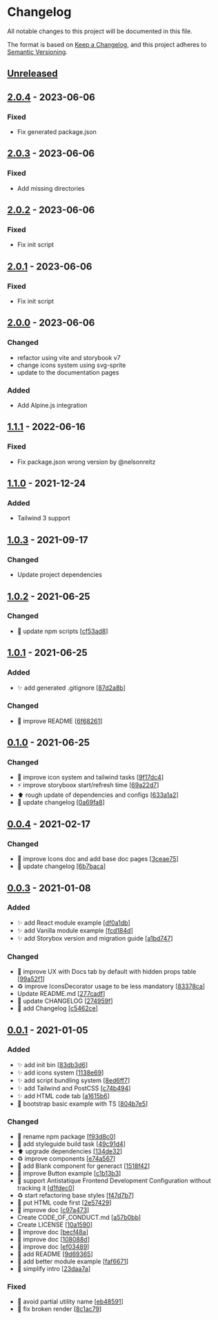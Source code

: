 # Changelog
All notable changes to this project will be documented in this file.

The format is based on [Keep a Changelog](https://keepachangelog.com/en/1.0.0/),
and this project adheres to [Semantic Versioning](https://semver.org/spec/v2.0.0.html).

## [Unreleased]

## [2.0.4] - 2023-06-06
### Fixed
- Fix generated package.json

## [2.0.3] - 2023-06-06
### Fixed
- Add missing directories

## [2.0.2] - 2023-06-06
### Fixed
- Fix init script

## [2.0.1] - 2023-06-06
### Fixed
- Fix init script

## [2.0.0] - 2023-06-06
### Changed
- refactor using vite and storybook v7
- change icons system using svg-sprite
- update to the documentation pages

### Added
- Add Alpine.js integration

## [1.1.1] - 2022-06-16
### Fixed
- Fix package.json wrong version by @nelsonreitz

## [1.1.0] - 2021-12-24
### Added
- Tailwind 3 support

## [1.0.3] - 2021-09-17
### Changed
- Update project dependencies

## [1.0.2] - 2021-06-25
### Changed
- 🔧 update npm scripts \[[cf53ad8](https://github.com/frontend/storybox/commit/cf53ad88af059700366592a0a4d00afb6f3cfe6a)]

## [1.0.1] - 2021-06-25
### Added
- ✨ add generated .gitignore \[[87d2a8b](https://github.com/frontend/storybox/commit/87d2a8bb4787b0fbc8d4a8e834a1a56f5144fca6)]

### Changed
- 📝 improve README \[[6f68261](https://github.com/frontend/storybox/commit/6f682619c6b38d08646b884da3a689c09106c5e3)]

## [0.1.0] - 2021-06-25
### Changed
- 🎨 improve icon system and tailwind tasks \[[9f17dc4](https://github.com/frontend/storybox/commit/9f17dc42b1ed8046673adfca5f025832023ad7f1)]
- ⚡ improve storyboox start/refresh time \[[69a22d7](https://github.com/frontend/storybox/commit/69a22d72c9bcaee9fb0a49de11000d6b5487e11c)]
- ⬆️ rough update of dependencies and configs \[[633a1a2](https://github.com/frontend/storybox/commit/633a1a2b52121c2b35f3991ab9dae9db1b53b42f)]
- 📝 update changelog \[[0a69fa8](https://github.com/frontend/storybox/commit/0a69fa848aaa124600e125e749e0ac01db84e46a)]

## [0.0.4] - 2021-02-17
### Changed
- 🎨 improve Icons doc and add base doc pages \[[3ceae75](https://github.com/frontend/storybox/commit/3ceae758d4fb213f20ec993eb1aededffd8436ec)]
- 📝 update changelog \[[6b7baca](https://github.com/frontend/storybox/commit/6b7baca6d09afa3f9e2ca03f3a6e1828109124ad)]

## [0.0.3] - 2021-01-08
### Added
- ✨ add React module example \[[df0a1db](https://github.com/frontend/storybox/commit/df0a1db64e3ec5af7a562334364651385e35f761)]
- ✨ add Vanilla module example \[[fcd184d](https://github.com/frontend/storybox/commit/fcd184d18c7b9be89723b311045d21dda9a7dd1d)]
- ✨ add Storybox version and migration guide \[[a1bd747](https://github.com/frontend/storybox/commit/a1bd747b8b9dc399ee26b8339937978b62921510)]

### Changed
- 🚸 improve UX with Docs tab by default with hidden props table \[[99a52f1](https://github.com/frontend/storybox/commit/99a52f12007263816bb9ff85e472f6e8f90b34b4)]
- ♻️ improve IconsDecorator usage to be less mandatory \[[83378ca](https://github.com/frontend/storybox/commit/83378caa4f68dcbd3d3bcf547682e9200f1f387c)]
- Update README.md \[[277cadf](https://github.com/frontend/storybox/commit/277cadfc1ff73b154c355ab3b2354bc7b81f8a1a)]
- 📝 update CHANGELOG \[[274959f](https://github.com/frontend/storybox/commit/274959f3442e75e1f5191c6db9287c4ebcea2082)]
- 📝 add Changelog \[[c5462ce](https://github.com/frontend/storybox/commit/c5462cee7f1e9702f5c8bb9fdccfd81958e1bc55)]

## [0.0.1] - 2021-01-05
### Added
- ✨ add init bin \[[83db3d6](https://github.com/frontend/storybox/commit/83db3d66b10153230310f1409b15b1f84d218e86)]
- ✨ add icons system \[[1138e69](https://github.com/frontend/storybox/commit/1138e692f76f53d50b9c4fa9b0d2f212ed9727a2)]
- ✨ add script bundling system \[[8ed6ff7](https://github.com/frontend/storybox/commit/8ed6ff7b20cc3a50c5149c294720e5ac6a654090)]
- ✨ add Tailwind and PostCSS \[[c74b494](https://github.com/frontend/storybox/commit/c74b494f1998a0569d0427008b62f216faf565ae)]
- ✨ add HTML code tab \[[a1615b6](https://github.com/frontend/storybox/commit/a1615b65dc46f0b9adcf75be59368e2be992b751)]
- 🎉 bootstrap basic example with TS \[[804b7e5](https://github.com/frontend/storybox/commit/804b7e53f3277e4e1ecf386043a588042e0d7969)]

### Changed
- 🔧 rename npm package \[[f93d8c0](https://github.com/frontend/storybox/commit/f93d8c09e646e21d5c01cf33c8ab18cfd160edcd)]
- 🔧 add styleguide build task \[[49c91d4](https://github.com/frontend/storybox/commit/49c91d438d373e2a6d99c88497d498335eacd00d)]
- ⬆️ upgrade dependencies \[[134de32](https://github.com/frontend/storybox/commit/134de325398310c43d961c1f50d8b8454eb635c5)]
- ♻️ improve components \[[e74a567](https://github.com/frontend/storybox/commit/e74a5673a8f2d49026c647db9bce779dd79e5a73)]
- 💄 add Blank component for generact \[[1518f42](https://github.com/frontend/storybox/commit/1518f422a157c60d28940bc424722d77a8912c81)]
- 🎨 improve Button example \[[c1b13b3](https://github.com/frontend/storybox/commit/c1b13b3a81253a6a7275b58cdbad4e01d8680f3a)]
- 🔧 support Antistatique Frontend Development Configuration without tracking it \[[d1fdec0](https://github.com/frontend/storybox/commit/d1fdec0458a83d117821c5342cd4d5b22c13eb48)]
- ♻️ start refactoring base styles \[[f47d7b7](https://github.com/frontend/storybox/commit/f47d7b7f574d907a5a6d98e89043b9beac785f16)]
- 🔧 put HTML code first \[[2e57429](https://github.com/frontend/storybox/commit/2e5742930416e0ca553b8c8917632d8fcbf8c2df)]
- 📝 improve doc \[[c97a473](https://github.com/frontend/storybox/commit/c97a47382c34d1fb053e93f96e12bfdcb7892d5b)]
- Create CODE_OF_CONDUCT.md \[[a57b0bb](https://github.com/frontend/storybox/commit/a57b0bbb1960eb292690e8f5ed7882f2048856a0)]
- Create LICENSE \[[10a1590](https://github.com/frontend/storybox/commit/10a15907f1eab039784f14727c46a863a6d0af1e)]
- 📝 improve doc \[[becf48a](https://github.com/frontend/storybox/commit/becf48a9b101fd38ac28d74b49c5f576573b1295)]
- 📝 improve doc \[[108088d](https://github.com/frontend/storybox/commit/108088d150ac7ac1385d2c95755b88c62c070fca)]
- 📝 improve doc \[[ef03489](https://github.com/frontend/storybox/commit/ef0348934dce1f287daaee7599c77af2a57a0ccf)]
- 📝 add README \[[9d69365](https://github.com/frontend/storybox/commit/9d6936577e75823fa64b212193be2184e8b876f4)]
- 📝 add better module example \[[faf6671](https://github.com/frontend/storybox/commit/faf6671f2c8f8bd73cde2618b9917dc8b0fa2711)]
- 📝 simplify intro \[[23daa7a](https://github.com/frontend/storybox/commit/23daa7af5fdc29d1066f253c7a8739a7f88f4c24)]

### Fixed
- 🐛 avoid partial utility name \[[eb48591](https://github.com/frontend/storybox/commit/eb48591e772cb1009eb4433bfe580a6d188f1ae8)]
- 🐛 fix broken render \[[8c1ac79](https://github.com/frontend/storybox/commit/8c1ac7968a68c71ab69b2ae17e9e26948e8c61d4)]

[Unreleased]: https://github.com/frontend/storybox/compare/2.0.4...HEAD
[2.0.4]: https://github.com/frontend/storybox/compare/2.0.3...2.0.4
[2.0.3]: https://github.com/frontend/storybox/compare/2.0.2...2.0.3
[2.0.2]: https://github.com/frontend/storybox/compare/2.0.1...2.0.2
[2.0.1]: https://github.com/frontend/storybox/compare/2.0.0...2.0.1
[2.0.0]: https://github.com/frontend/storybox/compare/1.1.1...2.0.0
[1.1.1]: https://github.com/frontend/storybox/compare/1.1.0...1.1.1
[1.1.0]: https://github.com/frontend/storybox/compare/1.0.3...1.1.0
[1.0.3]: https://github.com/frontend/storybox/compare/1.0.2...1.0.3
[1.0.2]: https://github.com/frontend/storybox/compare/1.0.1...1.0.2
[1.0.1]: https://github.com/frontend/storybox/compare/0.1.0...1.0.1
[0.1.0]: https://github.com/frontend/storybox/compare/0.0.4...0.1.0
[0.0.4]: https://github.com/frontend/storybox/compare/0.0.3...0.0.4
[0.0.3]: https://github.com/frontend/storybox/compare/0.0.1...0.0.3
[0.0.1]: https://github.com/frontend/storybox/releases/tag/0.0.1
